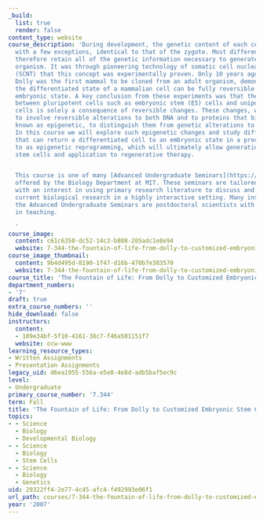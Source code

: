 ```yaml
---
_build:
  list: true
  render: false
content_type: website
course_description: 'During development, the genetic content of each cell remains,
  with a few exceptions, identical to that of the zygote. Most differentiated cells
  therefore retain all of the genetic information necessary to generate an entire
  organism. It was through pioneering technology of somatic cell nuclear transfer
  (SCNT) that this concept was experimentally proven. Only 10 years ago the sheep
  Dolly was the first mammal to be cloned from an adult organism, demonstrating that
  the differentiated state of a mammalian cell can be fully reversible to a pluripotent
  embryonic state. A key conclusion from these experiments was that the difference
  between pluripotent cells such as embryonic stem (ES) cells and unipotent differentiated
  cells is solely a consequence of reversible changes. These changes, which have proved
  to involve reversible alterations to both DNA and to proteins that bind DNA, are
  known as epigenetic, to distinguish them from genetic alterations to DNA sequence.
  In this course we will explore such epigenetic changes and study different approaches
  that can return a differentiated cell to an embryonic state in a process referred
  to as epigenetic reprogramming, which will ultimately allow generation of patient-specific
  stem cells and application to regenerative therapy.


  This course is one of many [Advanced Undergraduate Seminars](https://biology.mit.edu/undergraduate/course_listings/advanced_undergraduate_seminars)
  offered by the Biology Department at MIT. These seminars are tailored for students
  with an interest in using primary research literature to discuss and learn about
  current biological research in a highly interactive setting. Many instructors of
  the Advanced Undergraduate Seminars are postdoctoral scientists with a strong interest
  in teaching.

  '
course_image:
  content: c61c6350-dc52-14c3-b808-205adc1e8e94
  website: 7-344-the-fountain-of-life-from-dolly-to-customized-embryonic-stem-cells-fall-2007
course_image_thumbnail:
  content: 9b4d495d-8190-1f47-d16b-470b7e383570
  website: 7-344-the-fountain-of-life-from-dolly-to-customized-embryonic-stem-cells-fall-2007
course_title: 'The Fountain of Life: From Dolly to Customized Embryonic Stem Cells'
department_numbers:
- '7'
draft: true
extra_course_numbers: ''
hide_download: false
instructors:
  content:
  - 109e34bf-5f10-4161-38c7-f46a501151f7
  website: ocw-www
learning_resource_types:
- Written Assignments
- Presentation Assignments
legacy_uid: d6ea1955-556a-e5e0-4e8d-adb5baf5ec9c
level:
- Undergraduate
primary_course_number: '7.344'
term: Fall
title: 'The Fountain of Life: From Dolly to Customized Embryonic Stem Cells'
topics:
- - Science
  - Biology
  - Developmental Biology
- - Science
  - Biology
  - Stem Cells
- - Science
  - Biology
  - Genetics
uid: 29322ff4-2e77-4c45-afc4-f492993e06f1
url_path: courses/7-344-the-fountain-of-life-from-dolly-to-customized-embryonic-stem-cells-fall-2007
year: '2007'
---
```

